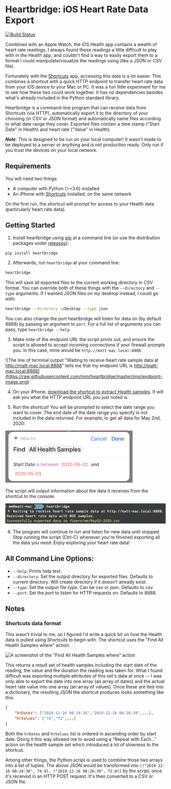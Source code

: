 # Heartbridge: iOS Heart Rate Data Export

[![Build Status](https://travis-ci.com/mm/heartbridge.svg?token=yXBeMYKrVPs7F4WBmP1R&branch=master)](https://travis-ci.com/mm/heartbridge)

Combined with an Apple Watch, the iOS Health app contains a wealth of heart rate readings. I always found these readings a little difficult to play with in the Health app, and couldn't find a way to easily export them to a format I could manipulate/visualize the readings using (like a JSON or CSV file).

Fortunately with the [Shortcuts](https://apps.apple.com/us/app/shortcuts/id915249334) app, accessing this data is a lot easier. This combines a shortcut with a quick HTTP endpoint to transfer heart rate data from your iOS device to your Mac or PC. It was a fun little experiment for me to see how these two could work together. It has no dependencies besides what's already included in the Python standard library.

Heartbridge is a command-line program that can receive data from Shortcuts (via HTTP), automatically export it to the directory of your choosing (in CSV or JSON format) and automatically name files according to what date range they cover. Exported files contain a time stamp ("Start Date" in Health) and heart rate ("Value" in Health).

**_Note_**: This is designed to be run on your local computer! It wasn't made to be deployed to a server or anything and is not production ready. Only run if you trust the devices on your local network.

## Requirements

You will need two things:

* A computer with Python (>=3.6) installed
* An iPhone with [Shortcuts](https://apps.apple.com/us/app/shortcuts/id915249334) installed, on the same network

On the first run, the shortcut will prompt for access to your Health data (particularly heart rate data).

## Getting Started

1. Install heartbridge using [pip](https://pip.pypa.io/en/stable/) at a command line (or use the distribution packages under [releases](https://github.com/mm/heartbridge/releases)):

```bash
pip install heartbridge
```

2. Afterwards, run `heartbridge` at your command line:

```bash
heartbridge
```

This will save all exported files to the current working directory in CSV format. You can override both of these things with the `--directory` and `--type` arguments. If I wanted JSON files on my desktop instead, I could go with:

```bash
heartbridge --directory ~/Desktop --type json
```

You can also change the port heartbridge will listen for data on (by default 8888) by passing an argument to `port`. For a full list of arguments you can pass, type `heartbridge --help`.

3. Make note of the endpoint URL the script prints out, and ensure the script is allowed to accept incoming connections if your firewall prompts you. In this case, mine would be ```http://matt-mac.local:8888```:

![The line of terminal output "Waiting to receive heart rate sample data at http://matt-mac.local:8888" tells me that my endpoint URL is http://matt-mac.local:8888](https://raw.githubusercontent.com/mm/heartbridge/master/img/endpoint-image.png)

4. On your iPhone, [download the shortcut to extract Health samples](https://www.icloud.com/shortcuts/e4257a3986354ca79c8618c4e480bd5a). It will ask you what the HTTP endpoint URL you just noted is.

5. Run the shortcut! You will be prompted to select the date range you want to cover. The end date of the date range you specify is not included in the data returned. For example, to get all data for May 2nd, 2020:

![To select all data for May 2nd, 2020, you would select a date range between May 2nd and 3rd](https://raw.githubusercontent.com/mm/heartbridge/master/img/shortcut-iPhone.jpeg)

The script will output information about the data it receives from the shortcut to the console:

![Information about the data received by the script (number of samples and path of the file produced) is outputted to the console](https://raw.githubusercontent.com/mm/heartbridge/master/img/script-output.png)

6. The program will continue to run and listen for new data until stopped. Stop running the script (Ctrl-C) whenever you're finished exporting all the data you need. Enjoy exploring your heart rate data!

## All Command Line Options:

* ```--help```: Prints help text.
* ```--directory```: Set the output directory for exported files. Defaults to current directory. Will create directory if it doesn't already exist.
* ```--type```: Set the output file type. Can be csv or json. Defaults to csv.
* ```--port```: Set the port to listen for HTTP requests on. Defaults to 8888.

## Notes

### Shortcuts data format

This wasn't trivial to me, so I figured I'd write a quick bit on how the Health data is pulled using Shortcuts to begin with. The shortcut uses the "Find All Health Samples where" action:

![A screenshot of the "Find All Health Samples where" action](https://raw.githubusercontent.com/mm/heartbridge/master/img/find_action.jpeg)

This returns a result set of health samples including the start date of the reading, the value and the duration the reading was taken for. What I found difficult was exporting multiple attributes of this set's data at once -- I was only able to export the date into one array (an array of dates) and the actual heart rate value into one array (an array of values). Once these are tied into a dictionary, the resulting JSON the shortcut produces looks something like this:

```json
{
    "hrDates": ["2019-12-16 08:24:36","2019-12-16 08:26:39",...],
    "hrValues": ["74","72",...]
}
```

Both the ```hrDates``` and ```hrValues``` list is ordered in ascending order by start date. Doing it this way allowed me to avoid using a "Repeat with Each..." action on the health sample set which introduced a lot of slowness to the shortcut. 

Among other things, the Python script is used to combine those two arrays into a list of tuples. The above JSON would be transformed into ```[("2019-12-16 08:24:36", 74.0), ("2019-12-16 08:26:39", 72.0)]``` by the script, once it's received in an HTTP POST request. It's then converted to a CSV or JSON file. 